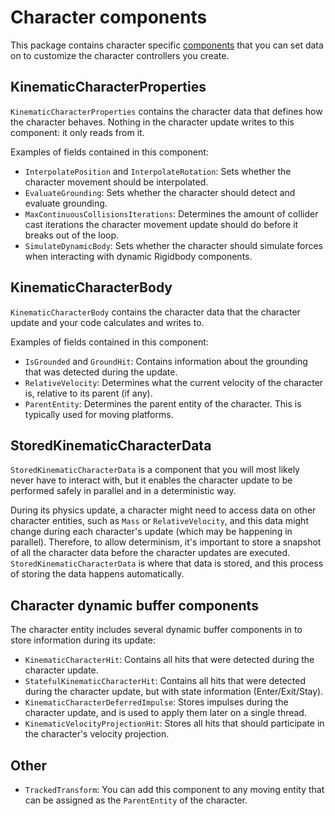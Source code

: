 # Character components

This package contains character specific [components](https://docs.unity3d.com/Packages/com.unity.entities@latest/index.html?subfolder=/manual/concepts-components.html) that you can set data on to customize the character controllers you create.


## KinematicCharacterProperties

`KinematicCharacterProperties` contains the character data that defines how the character behaves. Nothing in the character update writes to this component: it only reads from it.

Examples of fields contained in this component:
* `InterpolatePosition` and `InterpolateRotation`: Sets whether the character movement should be interpolated.
* `EvaluateGrounding`: Sets whether the character should detect and evaluate grounding.
* `MaxContinuousCollisionsIterations`: Determines the amount of collider cast iterations the character movement update should do before it breaks out of the loop.
* `SimulateDynamicBody`: Sets whether the character should simulate forces when interacting with dynamic Rigidbody components.

## KinematicCharacterBody

`KinematicCharacterBody` contains the character data that the character update and your code calculates and writes to.

Examples of fields contained in this component:
* `IsGrounded` and `GroundHit`: Contains information about the grounding that was detected during the update.
* `RelativeVelocity`: Determines what the current velocity of the character is, relative to its parent (if any).
* `ParentEntity`: Determines the parent entity of the character. This is typically used for moving platforms.


## StoredKinematicCharacterData

`StoredKinematicCharacterData` is a component that you will most likely never have to interact with, but it enables the character update to be performed safely in parallel and in a deterministic way.

During its physics update, a character might need to access data on other character entities, such as `Mass` or `RelativeVelocity`, and this data might change during each character's update (which may be happening in parallel). Therefore, to allow determinism, it's important to store a snapshot of all the character data before the character updates are executed. `StoredKinematicCharacterData` is where that data is stored, and this process of storing the data happens automatically.


## Character dynamic buffer components

The character entity includes several dynamic buffer components in to store information during its update:

* `KinematicCharacterHit`: Contains all hits that were detected during the character update.
* `StatefulKinematicCharacterHit`: Contains all hits that were detected during the character update, but with state information (Enter/Exit/Stay).
* `KinematicCharacterDeferredImpulse`: Stores impulses during the character update, and is used to apply them later on a single thread.
* `KinematicVelocityProjectionHit`: Stores all hits that should participate in the character's velocity projection.


## Other

* `TrackedTransform`: You can add this component to any moving entity that can be assigned as the `ParentEntity` of the character.
